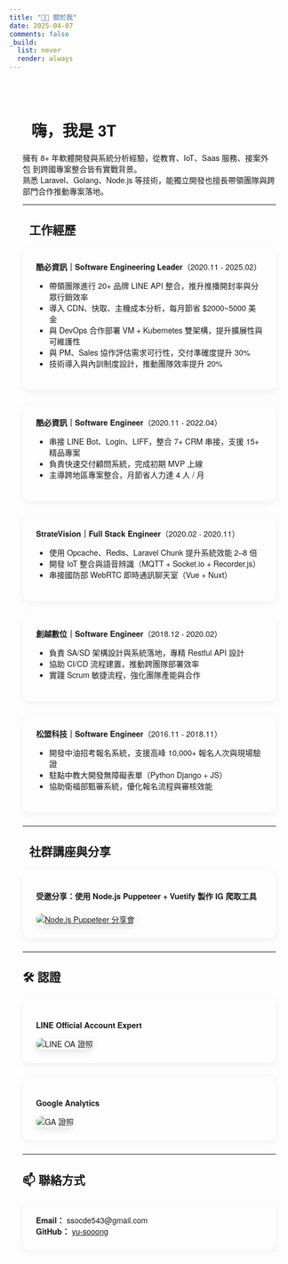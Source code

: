 ```yaml
---
title: "👨‍💻 關於我"
date: 2025-04-07
comments: false
_build:
  list: never
  render: always
---
```


<style>
.about-wrapper {
  max-width: 880px;
  margin: 0 auto;
  padding: 2rem 1.5rem;
  font-family: "Noto Sans TC", "Helvetica Neue", sans-serif;
}
.about-card {
  background: var(--entry);
  border: 1px solid var(--border);
  border-radius: 12px;
  padding: 1.5rem;
  margin-bottom: 1.5rem;
  box-shadow: 0 4px 12px rgba(0,0,0,0.05);
}
.badge {
  background: var(--code-bg);
  color: var(--primary);
  padding: 0.25rem 0.75rem;
  border-radius: 999px;
  font-size: 0.8rem;
  margin: 0.25rem;
  display: inline-block;
}
</style>

<div class="about-wrapper">

# 👋 嗨，我是 3T

擁有 8+ 年軟體開發與系統分析經驗，從教育、IoT、Saas 服務、接案外包 到跨國專案整合皆有實戰背景。  
熟悉 Laravel、Golang、Node.js 等技術，能獨立開發也擅長帶領團隊與跨部門合作推動專案落地。

---

## 💼 工作經歷

<div class="about-card">
  <strong>酷必資訊｜Software Engineering Leader</strong>（2020.11 - 2025.02）
  <ul>
    <li>帶領團隊進行 20+ 品牌 LINE API 整合，推升推播開封率與分眾行銷效率</li>
    <li>導入 CDN、快取、主機成本分析，每月節省 $2000~5000 美金</li>
    <li>與 DevOps 合作部署 VM + Kubernetes 雙架構，提升擴展性與可維護性</li>
    <li>與 PM、Sales 協作評估需求可行性，交付準確度提升 30%</li>
    <li>技術導入與內訓制度設計，推動團隊效率提升 20%</li>
  </ul>
</div>

<div class="about-card">
  <strong>酷必資訊｜Software Engineer</strong>（2020.11 - 2022.04）
  <ul>
    <li>串接 LINE Bot、Login、LIFF，整合 7+ CRM 串接，支援 15+ 精品專案</li>
    <li>負責快速交付顧問系統，完成初期 MVP 上線</li>
    <li>主導跨地區專案整合，月節省人力達 4 人 / 月</li>
  </ul>
</div>

<div class="about-card">
  <strong>StrateVision｜Full Stack Engineer</strong>（2020.02 - 2020.11）
  <ul>
    <li>使用 Opcache、Redis、Laravel Chunk 提升系統效能 2–8 倍</li>
    <li>開發 IoT 整合與語音辨識（MQTT + Socket.io + Recorder.js）</li>
    <li>串接國防部 WebRTC 即時通訊聊天室（Vue + Nuxt）</li>
  </ul>
</div>

<div class="about-card">
  <strong>創越數位｜Software Engineer</strong>（2018.12 - 2020.02）
  <ul>
    <li>負責 SA/SD 架構設計與系統落地，專精 Restful API 設計</li>
    <li>協助 CI/CD 流程建置，推動跨團隊部署效率</li>
    <li>實踐 Scrum 敏捷流程，強化團隊產能與合作</li>
  </ul>
</div>

<div class="about-card">
  <strong>松盟科技｜Software Engineer</strong>（2016.11 - 2018.11）
  <ul>
    <li>開發中油招考報名系統，支援高峰 10,000+ 報名人次與現場驗證</li>
    <li>駐點中教大開發無障礙表單（Python Django + JS）</li>
    <li>協助衛福部甄審系統，優化報名流程與審核效能</li>
  </ul>
</div>

---

## 🎤 社群講座與分享

<div class="about-card">
  <p><strong>受邀分享：使用 Node.js Puppeteer + Vuetify 製作 IG 爬取工具</strong></p>
  <a href="https://www.facebook.com/events/306357817267539/" target="_blank">
    <img src="/images/cert/puppeteer-talk.png" alt="Node.js Puppeteer 分享會" style="max-width:100%; border-radius:12px; box-shadow:0 4px 12px rgba(0,0,0,0.1); margin-top:0.5rem;">
  </a>
</div>

---

## 🛠 認證

<div class="about-card">
  <p><strong>LINE Official Account Expert</strong></p>
  <img src="/images/cert/line.jpeg" alt="LINE OA 證照" style="max-width:100%; border-radius:12px; box-shadow:0 4px 12px rgba(0,0,0,0.1);">
</div>

<div class="about-card">
  <p><strong>Google Analytics</strong></p>
  <img src="/images/cert/ga.jpeg" alt="GA 證照" style="max-width:100%; border-radius:12px; box-shadow:0 4px 12px rgba(0,0,0,0.1);">
</div>

---

## 📫 聯絡方式

<div class="about-card">
  <strong>Email：</strong> ssocde543@gmail.com  
  <br>
  <strong>GitHub：</strong> <a href="https://github.com/yu-sooong" target="_blank">yu-sooong</a>
</div>

</div>